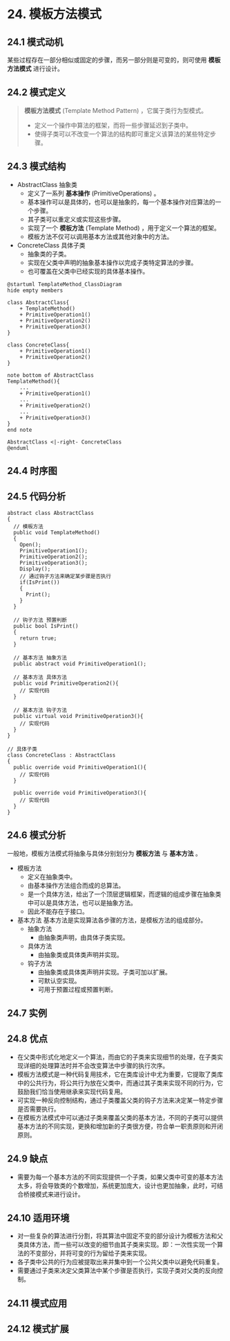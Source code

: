 # 24. 模板方法模式

## 24.1 模式动机

某些过程存在一部分相似或固定的步骤，而另一部分则是可变的，则可使用 **模板方法模式** 进行设计。

## 24.2 模式定义

> **模板方法模式** (Template Method Pattern) ，它属于类行为型模式。
>
> - 定义一个操作中算法的框架，而将一些步骤延迟到子类中。
> - 使得子类可以不改变一个算法的结构即可重定义该算法的某些特定步骤。

## 24.3 模式结构

- AbstractClass 抽象类
  - 定义了一系列 **基本操作** (PrimitiveOperations) 。
  - 基本操作可以是具体的，也可以是抽象的，每一个基本操作对应算法的一个步骤。
  - 其子类可以重定义或实现这些步骤。
  - 实现了一个 **模板方法** (Template Method) ，用于定义一个算法的框架。
  - 模板方法不仅可以调用基本方法或其他对象中的方法。
- ConcreteClass 具体子类
  - 抽象类的子类。
  - 实现在父类中声明的抽象基本操作以完成子类特定算法的步骤。
  - 也可覆盖在父类中已经实现的具体基本操作。

```PlantUML
@startuml TemplateMethod_ClassDiagram
hide empty members

class AbstractClass{
    + TemplateMethod()
    + PrimitiveOperation1()
    + PrimitiveOperation2()
    + PrimitiveOperation3()
}

class ConcreteClass{
    + PrimitiveOperation1()
    + PrimitiveOperation2()
}

note bottom of AbstractClass
TemplateMethod(){
    ...
    + PrimitiveOperation1()
    ...
    + PrimitiveOperation2()
    ...
    + PrimitiveOperation3()
}
end note

AbstractClass <|-right- ConcreteClass
@enduml
```

## 24.4 时序图

## 24.5 代码分析

```Csharp
abstract class AbstractClass 
{
  // 模板方法
  public void TemplateMethod() 
  {
    Open();
    PrimitiveOperation1();
    PrimitiveOperation2();
    PrimitiveOperation3();
    Display();
    // 通过钩子方法来确定某步骤是否执行
    if(IsPrint()) 
    {
      Print();
    }
  }
  
  // 钩子方法 预置判断
  public bool IsPrint()
  {
    return true;
  }
 
  // 基本方法 抽象方法
  public abstract void PrimitiveOperation1();    

  // 基本方法 具体方法
  public void PrimitiveOperation2(){
    // 实现代码
  }
 
  // 基本方法 钩子方法
  public virtual void PrimitiveOperation3(){
    // 实现代码
  }
}
```

```Csharp
// 具体子类
class ConcreteClass : AbstractClass 
{
  public override void PrimitiveOperation1(){
    // 实现代码
  }
 
  public override void PrimitiveOperation3(){
    // 实现代码
  }
}
```

## 24.6 模式分析

一般地，模板方法模式将抽象与具体分别划分为 **模板方法** 与 **基本方法** 。

- 模板方法
  - 定义在抽象类中。
  - 由基本操作方法组合而成的总算法。
  - 是一个具体方法，给出了一个顶层逻辑框架，而逻辑的组成步骤在抽象类中可以是具体方法，也可以是抽象方法。
  - 因此不能存在于接口。
- 基本方法
  基本方法是实现算法各步骤的方法，是模板方法的组成部分。
  - 抽象方法
    - 由抽象类声明，由具体子类实现。
  - 具体方法
    - 由抽象类或具体类声明并实现。
  - 钩子方法
    - 由抽象类或具体类声明并实现。子类可加以扩展。
    - 可默认空实现。
    - 可用于预置过程或预置判断。

## 24.7 实例

## 24.8 优点

- 在父类中形式化地定义一个算法，而由它的子类来实现细节的处理，在子类实现详细的处理算法时并不会改变算法中步骤的执行次序。
- 模板方法模式是一种代码复用技术，它在类库设计中尤为重要，它提取了类库中的公共行为，将公共行为放在父类中，而通过其子类来实现不同的行为，它鼓励我们恰当使用继承来实现代码复用。
- 可实现一种反向控制结构，通过子类覆盖父类的钩子方法来决定某一特定步骤是否需要执行。
- 在模板方法模式中可以通过子类来覆盖父类的基本方法，不同的子类可以提供基本方法的不同实现，更换和增加新的子类很方便，符合单一职责原则和开闭原则。

## 24.9 缺点

- 需要为每一个基本方法的不同实现提供一个子类，如果父类中可变的基本方法太多，将会导致类的个数增加，系统更加庞大，设计也更加抽象，此时，可结合桥接模式来进行设计。

## 24.10 适用环境

- 对一些复杂的算法进行分割，将其算法中固定不变的部分设计为模板方法和父类具体方法，而一些可以改变的细节由其子类来实现。即：一次性实现一个算法的不变部分，并将可变的行为留给子类来实现。
- 各子类中公共的行为应被提取出来并集中到一个公共父类中以避免代码重复。
- 需要通过子类来决定父类算法中某个步骤是否执行，实现子类对父类的反向控制。

## 24.11 模式应用

## 24.12 模式扩展
